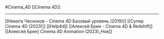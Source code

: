 #Cinema_4D 
[[Cinema 4D]]
_______________
[[Никита Чесноков - Cinema 4D Базовый уровень (2019)]]
[[Супер Cinema 4D (2023)]]
[[Help4d]]
[[Алексей Брин - Cinema 4D & Redshift]]
[[Алексей Брин] Cinema 4D Animation (2023)_Нов]]
